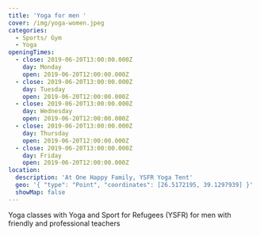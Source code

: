 ```yaml
---
title: 'Yoga for men '
cover: /img/yoga-women.jpeg
categories:
  - Sports/ Gym
  - Yoga
openingTimes:
  - close: 2019-06-20T13:00:00.000Z
    day: Monday
    open: 2019-06-20T12:00:00.000Z
  - close: 2019-06-20T13:00:00.000Z
    day: Tuesday
    open: 2019-06-20T12:00:00.000Z
  - close: 2019-06-20T13:00:00.000Z
    day: Wednesday
    open: 2019-06-20T12:00:00.000Z
  - close: 2019-06-20T13:00:00.000Z
    day: Thursday
    open: 2019-06-20T12:00:00.000Z
  - close: 2019-06-20T13:00:00.000Z
    day: Friday
    open: 2019-06-20T12:00:00.000Z
location:
  description: 'At One Happy Family, YSFR Yoga Tent'
  geo: '{ "type": "Point", "coordinates": [26.5172195, 39.1297939] }'
  showMap: false
---
```

Yoga classes with Yoga and Sport for Refugees (YSFR) for men with friendly and professional teachers
